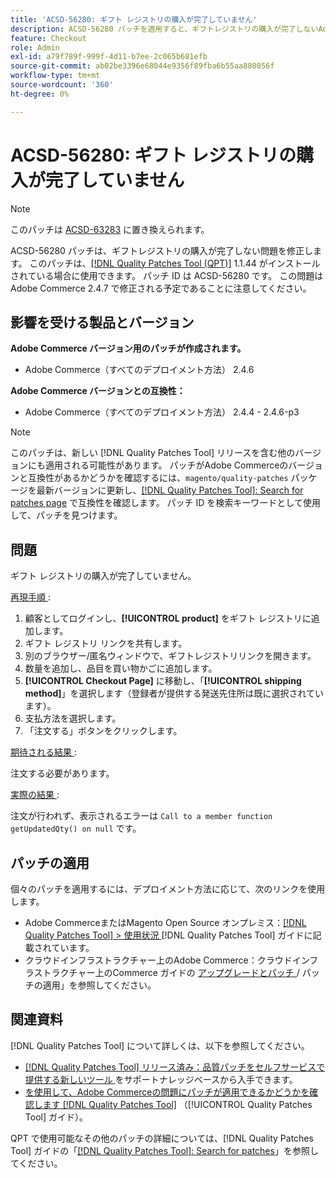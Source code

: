 ```yaml
---
title: 'ACSD-56280: ギフト レジストリの購入が完了していません'
description: ACSD-56280 パッチを適用すると、ギフトレジストリの購入が完了しないAdobe Commerceの問題を修正できます
feature: Checkout
role: Admin
exl-id: a79f789f-999f-4d11-b7ee-2c065b681efb
source-git-commit: ab02be3396e68044e9356f89fba6b55aa880056f
workflow-type: tm+mt
source-wordcount: '360'
ht-degree: 0%

---
```


# ACSD-56280: ギフト レジストリの購入が完了していません

>[!NOTE]
>
>このパッチは [ACSD-63283](/help/tools/quality-patches-tool/patches-available-in-qpt/v1-1-58/acsd-63283-resolving-gift-registry-email-and-order-placement-issues-in-adobe-commerce.md) に置き換えられます。

ACSD-56280 パッチは、ギフトレジストリの購入が完了しない問題を修正します。 このパッチは、[[!DNL Quality Patches Tool (QPT)]](https://experienceleague.adobe.com/en/docs/commerce-knowledge-base/kb/announcements/commerce-announcements/magento-quality-patches-released-new-tool-to-self-serve-quality-patches) 1.1.44 がインストールされている場合に使用できます。 パッチ ID は ACSD-56280 です。 この問題はAdobe Commerce 2.4.7 で修正される予定であることに注意してください。

## 影響を受ける製品とバージョン

**Adobe Commerce バージョン用のパッチが作成されます。**

* Adobe Commerce（すべてのデプロイメント方法） 2.4.6

**Adobe Commerce バージョンとの互換性：**

* Adobe Commerce（すべてのデプロイメント方法） 2.4.4 - 2.4.6-p3

>[!NOTE]
>
>このパッチは、新しい [!DNL Quality Patches Tool] リリースを含む他のバージョンにも適用される可能性があります。 パッチがAdobe Commerceのバージョンと互換性があるかどうかを確認するには、`magento/quality-patches` パッケージを最新バージョンに更新し、[[!DNL Quality Patches Tool]: Search for patches page](https://experienceleague.adobe.com/tools/commerce-quality-patches/index.html) で互換性を確認します。 パッチ ID を検索キーワードとして使用して、パッチを見つけます。

## 問題

ギフト レジストリの購入が完了していません。

<u> 再現手順 </u>:

1. 顧客としてログインし、**[!UICONTROL product]** をギフト レジストリに追加します。
1. ギフト レジストリ リンクを共有します。
1. 別のブラウザー/匿名ウィンドウで、ギフトレジストリリンクを開きます。
1. 数量を追加し、品目を買い物かごに追加します。
1. **[!UICONTROL Checkout Page]** に移動し、「**[!UICONTROL shipping method]**」を選択します（登録者が提供する発送先住所は既に選択されています）。
1. 支払方法を選択します。
1. 「注文する」ボタンをクリックします。

<u> 期待される結果 </u>:

注文する必要があります。

<u> 実際の結果 </u>:

注文が行われず、表示されるエラーは `Call to a member function getUpdatedQty() on null` です。

## パッチの適用

個々のパッチを適用するには、デプロイメント方法に応じて、次のリンクを使用します。

* Adobe CommerceまたはMagento Open Source オンプレミス：[[!DNL Quality Patches Tool] > 使用状況 ](/help/tools/quality-patches-tool/usage.md)[!DNL Quality Patches Tool] ガイドに記載されています。
* クラウドインフラストラクチャー上のAdobe Commerce：クラウドインフラストラクチャー上のCommerce ガイドの [ アップグレードとパッチ ](https://experienceleague.adobe.com/docs/commerce-cloud-service/user-guide/develop/upgrade/apply-patches.html)/ パッチの適用」を参照してください。

## 関連資料

[!DNL Quality Patches Tool] について詳しくは、以下を参照してください。

* [[!DNL Quality Patches Tool]  リリース済み：品質パッチをセルフサービスで提供する新しいツール ](https://experienceleague.adobe.com/en/docs/commerce-knowledge-base/kb/announcements/commerce-announcements/magento-quality-patches-released-new-tool-to-self-serve-quality-patches) をサポートナレッジベースから入手できます。
* [ を使用して、Adobe Commerceの問題にパッチが適用できるかどうかを確認します  [!DNL Quality Patches Tool]](/help/tools/quality-patches-tool/patches-available-in-qpt/check-patch-for-magento-issue-with-magento-quality-patches.md) （[!UICONTROL Quality Patches Tool] ガイド）。


QPT で使用可能なその他のパッチの詳細については、[!DNL Quality Patches Tool] ガイドの「[[!DNL Quality Patches Tool]: Search for patches](https://experienceleague.adobe.com/tools/commerce-quality-patches/index.html)」を参照してください。
